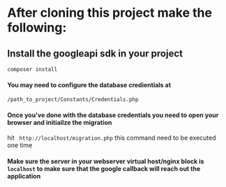 # After cloning this project make the following:

## Install the googleapi sdk in your project
``composer install``

#### You may need to configure the database credientials at
`` /path_to_project/Constants/Credentials.php ``

#### Once you've done with the database credentials you need to open your browser and initiailze the migration
hit `` http://localhost/migration.php`` this command need to be executed one time

#### Make sure the server in your webserver virtual host/nginx block is ``localhost`` to make sure that the google callback will reach out the application 
